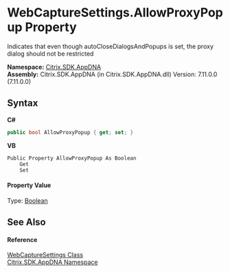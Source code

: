 # WebCaptureSettings.AllowProxyPopup Property 
 

Indicates that even though autoCloseDialogsAndPopups is set, the proxy dialog should not be restricted

**Namespace:**&nbsp;[Citrix.SDK.AppDNA](index.md)<br />**Assembly:**&nbsp;Citrix.SDK.AppDNA (in Citrix.SDK.AppDNA.dll) Version: 7.11.0.0 (7.11.0.0)

## Syntax

**C#**
```csharp
public bool AllowProxyPopup { get; set; }
```

**VB**
```vbnet
Public Property AllowProxyPopup As Boolean
	Get
	Set
```


#### Property Value
Type: <a href="http://msdn2.microsoft.com/en-us/library/a28wyd50" target="_blank">Boolean</a>

## See Also


#### Reference
<a href="41bee116-046f-0e5f-a600-66668810dae3">WebCaptureSettings Class</a><br /><a href="fe2d265b-410b-8b11-1eb4-a790e0b062bf">Citrix.SDK.AppDNA Namespace</a><br />